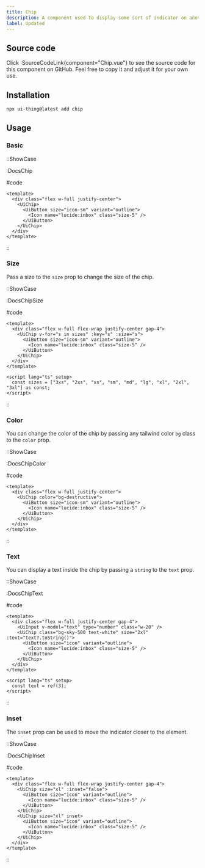 ```yaml
---
title: Chip
description: A component used to display some sort of indicator on another component.
label: Updated
---
```


## Source code

Click :SourceCodeLink{component="Chip.vue"} to see the source code for this component on GitHub. Feel free to copy it and adjust it for your own use.

## Installation

```bash
npx ui-thing@latest add chip
```

## Usage

### Basic

::ShowCase

:DocsChip

#code

<!-- automd:file src="../../app/components/content/Docs/Chip/DocsChip.vue" code lang="vue" -->

```vue [DocsChip.vue]
<template>
  <div class="flex w-full justify-center">
    <UiChip>
      <UiButton size="icon-sm" variant="outline">
        <Icon name="lucide:inbox" class="size-5" />
      </UiButton>
    </UiChip>
  </div>
</template>
```

<!-- /automd -->

::

### Size

Pass a size to the `size` prop to change the size of the chip.

::ShowCase

:DocsChipSize

#code

<!-- automd:file src="../../app/components/content/Docs/Chip/DocsChipSize.vue" code lang="vue" -->

```vue [DocsChipSize.vue]
<template>
  <div class="flex w-full flex-wrap justify-center gap-4">
    <UiChip v-for="s in sizes" :key="s" :size="s">
      <UiButton size="icon-sm" variant="outline">
        <Icon name="lucide:inbox" class="size-5" />
      </UiButton>
    </UiChip>
  </div>
</template>

<script lang="ts" setup>
  const sizes = ["3xs", "2xs", "xs", "sm", "md", "lg", "xl", "2xl", "3xl"] as const;
</script>
```

<!-- /automd -->

::

### Color

You can change the color of the chip by passing any tailwind color `bg` class to the `color` prop.

::ShowCase

:DocsChipColor

#code

<!-- automd:file src="../../app/components/content/Docs/Chip/DocsChipColor.vue" code lang="vue" -->

```vue [DocsChipColor.vue]
<template>
  <div class="flex w-full justify-center">
    <UiChip color="bg-destructive">
      <UiButton size="icon-sm" variant="outline">
        <Icon name="lucide:inbox" class="size-5" />
      </UiButton>
    </UiChip>
  </div>
</template>
```

<!-- /automd -->

::

### Text

You can display a text inside the chip by passing a `string` to the `text` prop.

::ShowCase

:DocsChipText

#code

<!-- automd:file src="../../app/components/content/Docs/Chip/DocsChipText.vue" code lang="vue" -->

```vue [DocsChipText.vue]
<template>
  <div class="flex w-full justify-center gap-4">
    <UiInput v-model="text" type="number" class="w-20" />
    <UiChip class="bg-sky-500 text-white" size="2xl" :text="text?.toString()">
      <UiButton size="icon" variant="outline">
        <Icon name="lucide:inbox" class="size-5" />
      </UiButton>
    </UiChip>
  </div>
</template>

<script lang="ts" setup>
  const text = ref(3);
</script>
```

<!-- /automd -->

::

### Inset

The `inset` prop can be used to move the indicator closer to the element.

::ShowCase

:DocsChipInset

#code

<!-- automd:file src="../../app/components/content/Docs/Chip/DocsChipInset.vue" code lang="vue" -->

```vue [DocsChipInset.vue]
<template>
  <div class="flex w-full flex-wrap justify-center gap-4">
    <UiChip size="xl" :inset="false">
      <UiButton size="icon" variant="outline">
        <Icon name="lucide:inbox" class="size-5" />
      </UiButton>
    </UiChip>
    <UiChip size="xl" inset>
      <UiButton size="icon" variant="outline">
        <Icon name="lucide:inbox" class="size-5" />
      </UiButton>
    </UiChip>
  </div>
</template>
```

<!-- /automd -->

::
